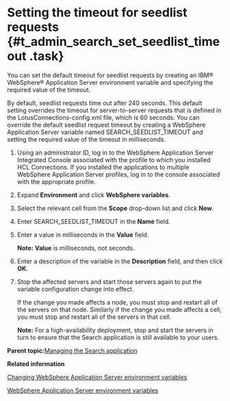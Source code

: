 # Setting the timeout for seedlist requests {#t_admin_search_set_seedlist_timeout .task}

You can set the default timeout for seedlist requests by creating an IBM® WebSphere® Application Server environment variable and specifying the required value of the timeout.

By default, seedlist requests time out after 240 seconds. This default setting overrides the timeout for server-to-server requests that is defined in the LotusConnections-config.xml file, which is 60 seconds. You can override the default seedlist request timeout by creating a WebSphere Application Server variable named SEARCH\_SEEDLIST\_TIMEOUT and setting the required value of the timeout in milliseconds.

1.  Using an administrator ID, log in to the WebSphere Application Server Integrated Console associated with the profile to which you installed HCL Connections. If you installed the applications to multiple WebSphere Application Server profiles, log in to the console associated with the appropriate profile.

2.  Expand **Environment** and click **WebSphere variables**.

3.  Select the relevant cell from the **Scope** drop-down list and click **New**.

4.  Enter SEARCH\_SEEDLIST\_TIMEOUT in the **Name** field.

5.  Enter a value in milliseconds in the **Value** field.

    **Note:** **Value** is milliseconds, not seconds.

6.  Enter a description of the variable in the **Description** field, and then click **OK**.

7.  Stop the affected servers and start those servers again to put the variable configuration change into effect.

    If the change you made affects a node, you must stop and restart all of the servers on that node. Similarly if the change you made affects a cell, you must stop and restart all of the servers in that cell.

    **Note:** For a high-availability deployment, stop and start the servers in turn to ensure that the Search application is still available to your users.


**Parent topic:**[Managing the Search application](../admin/c_admin_manage_search.md)

**Related information**  


[Changing WebSphere Application Server environment variables](../admin/t_admin_common_change_was_env_variable.md)

[WebSphere Application Server environment variables](../admin/r_admin_common_was_env_variables.md)

